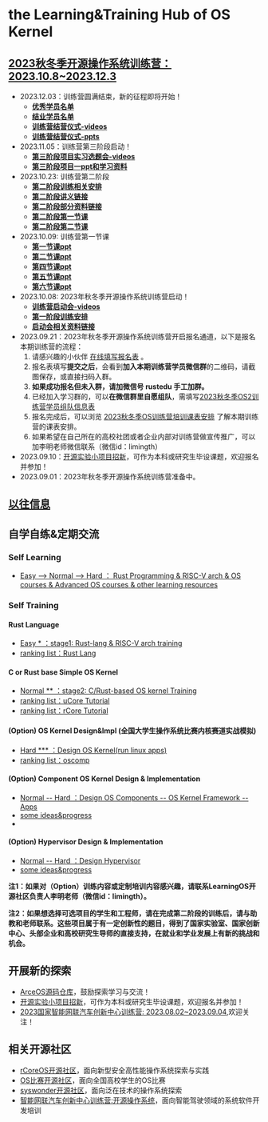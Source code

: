 # the Learning&Training Hub of OS Kernel

## [2023秋冬季开源操作系统训练营：2023.10.8~2023.12.3](https://github.com/LearningOS/rust-based-os-comp2023)
- 2023.12.03：训练营圆满结束，新的征程即将开始！
  - [**优秀学员名单**](https://github.com/LearningOS/rust-based-os-comp2023/blob/main/excellent-students-2023winter.md)
  - [**结业学员名单**](https://github.com/LearningOS/rust-based-os-comp2023/blob/main/graduate-students-2023winter.md)
  - [**训练营结营仪式-videos**](https://meeting.tencent.com/user-center/shared-record-info?id=b705ca88-da9a-4550-81d6-084d0ca349df&from=3)
  - [**训练营结营仪式-ppts**](https://cloud.tsinghua.edu.cn/d/75de6afd652b401689ce/)
- 2023.11.05：训练营第三阶段启动！
  - [**第三阶段项目实习选题会-videos**](https://meeting.tencent.com/v2/cloud-record/share?id=54cbe9a8-fa09-4ac4-82ce-5888129808e7&from=3)
  - [**第三阶段项目一ppt和学习资料**](https://cloud.tsinghua.edu.cn/d/c66bfba525ad4f1ab0e8/)
- 2023.10.23: 训练营第二阶段
  - [**第二阶段训练相关安排**](https://github.com/LearningOS/rust-based-os-comp2023/blob/main/2023-autumn-scheduling-2.md)
  - [**第二阶段讲义链接**](https://sjodqtoogh.feishu.cn/docx/FICVde0z2okapCxTecPcCRoRnSd)
  - [**第二阶段部分资料链接**](https://cloud.tsinghua.edu.cn/d/51b02806997d459783e0/?p=%2F%E7%9B%B8%E5%85%B3%E8%B5%84%E6%96%99&mode=list)
  - [**第二阶段第一节课**](https://cloud.tsinghua.edu.cn/d/51b02806997d459783e0/files/?p=%2Frcore%E5%AD%A6%E4%B9%A0%2F%E4%BB%8E%E4%B8%80%E4%B8%AABare%20Metal%20APP%E5%BC%80%E5%A7%8B.pdf)
  - [**第二阶段第二节课**](https://cloud.tsinghua.edu.cn/d/51b02806997d459783e0/files/?p=%2Frcore%E5%AD%A6%E4%B9%A0%2FrCore%E5%86%85%E5%AD%98%E7%AE%A1%E7%90%86%E5%92%8C%E9%A1%B5%E8%A1%A8.pdf)
- 2023.10.09: 训练营第一节课
  - [**第一节课ppt**](https://cloud.tsinghua.edu.cn/d/51b02806997d459783e0/files/?p=%2FRust%E7%AC%AC%E4%B8%80%E6%AC%A1%E5%AD%A6%E4%B9%A0.pdf)
  - [**第二节课ppt**](https://cloud.tsinghua.edu.cn/d/51b02806997d459783e0/files/?p=%2FRust%E7%AC%AC%E4%BA%8C%E6%AC%A1%E5%AD%A6%E4%B9%A0.pdf)
  - [**第四节课ppt**](https://cloud.tsinghua.edu.cn/d/51b02806997d459783e0/files/?p=%2FRust%E7%AC%AC%E5%9B%9B%E6%AC%A1%E8%AF%BE.pptx)
  - [**第五节课ppt**](https://cloud.tsinghua.edu.cn/d/51b02806997d459783e0/files/?p=%2F%E7%AC%AC%E4%BA%94%E6%AC%A1%E8%AF%BE%E7%A8%8Bppt.pptx)
  - [**第六节课ppt**](https://cloud.tsinghua.edu.cn/d/51b02806997d459783e0/files/?p=%2F%E7%AC%AC%E5%85%AD%E6%AC%A1%E8%AF%BE%E7%A8%8B.pptx)
- 2023.10.08: 2023年秋冬季开源操作系统训练营启动！
    - [**训练营启动会-videos**](https://meeting.tencent.com/v2/cloud-record/share?id=01c332dd-3787-4e2b-97dd-faa15caf7f73&from=3)
    - [**第一阶段训练安排**](https://github.com/LearningOS/rust-based-os-comp2023/blob/main/2023-autumn-scheduling-1.md)
    - [**启动会相关资料链接**](https://cloud.tsinghua.edu.cn/d/51b02806997d459783e0/?p=%2F%E5%90%AF%E5%8A%A8%E4%BC%9A&mode=list)
- 2023.09.21：2023年秋冬季开源操作系统训练营开启报名通道，以下是报名本期训练营的流程：
  1. 请感兴趣的小伙伴 [在线填写报名表](https://www.wjx.cn/vm/wUtNWVR.aspx) 。
  2. 报名表填写**提交之后**，会看到**加入本期训练营学员微信群**的二维码，请截图保存，或直接扫码入群。
  3. **如果成功报名但未入群，请加微信号 rustedu 手工加群。**
  4. 已经加入学习群的，可以**在微信群里自愿组队**，需填写[2023秋冬季OS2训练营学员组队信息表](https://docs.qq.com/sheet/DWXlSV1VXYVpGY3JD?tab=BB08J2)
  5. 报名完成后，可以浏览 [2023秋冬季OS训练营培训课表安排](https://docs.qq.com/sheet/DUHZ3anNKUW53TXdL?tab=000001) 了解本期训练营的课表安排。
  6. 如果希望在自己所在的高校社团或者企业内部对训练营做宣传推广，可以加李明老师微信联系（微信id：limingth）
- 2023.09.10：[开源实验小项目招新](https://github.com/orgs/rcore-os/discussions/categories/ideas)，可作为本科或研究生毕设课题，欢迎报名并参加！
- 2023.09.01：2023年秋冬季开源操作系统训练营准备中。

## [以往信息](./log.md)

## 自学自练&定期交流

### Self Learning
- [Easy --> Normal  --> Hard ： Rust Programming & RISC-V arch & OS courses & Advanced OS courses & other learning resources](https://github.com/LearningOS/rust-based-os-comp2023/blob/main/relatedinfo.md)
 
### Self Training
#### Rust Language
- [Easy * ：stage1: Rust-lang & RISC-V arch training](https://github.com/LearningOS/rust-based-os-comp2023/blob/main/scheduling-1.md)
- [ranking list：Rust Lang](https://learningos.github.io/rust-rustlings-ranking/)
#### C or Rust base Simple OS Kernel
- [Normal ** ：stage2: C/Rust-based OS kernel Training](https://github.com/LearningOS/rust-based-os-comp2023/blob/main/scheduling-2.md)
- [ranking list：uCore Tutorial]( https://learningos.github.io/2023S-OS-uCore-Classroom-Rank-list/)
- [ranking list：rCore Tutorial]( https://learningos.github.io/2023S-OS-rCore-Classroom-Rank-list/)
  
#### (Option) OS Kernel Design&Impl (全国大学生操作系统比赛内核赛道实战模拟)
- [Hard *** ：Design OS Kernel(run linux apps)](https://github.com/LearningOS/oscomp-kernel-training)
- [ranking list：oscomp](https://os-autograding.github.io/classroom-grading-template/)

#### (Option) Component OS Kernel Design & Implementation
- [Normal -- Hard  ：Design OS Components -- OS Kernel Framework -- Apps](https://github.com/rcore-os/arceos)
- [some ideas&progress](https://github.com/orgs/rcore-os/discussions/categories/ideas)
- 
#### (Option) Hypervisor Design & Implementation
- [Normal -- Hard  ：Design Hypervisor](https://github.com/LearningOS/RVM-Tutorial)
- [some ideas&progress](https://github.com/orgs/rcore-os/discussions/13)

**注1：如果对（Option）训练内容或定制培训内容感兴趣，请联系LearningOS开源社区负责人李明老师（微信id：limingth）。**

**注2：如果想选择可选项目的学生和工程师，请在完成第二阶段的训练后，请与助教和老师联系。这些项目属于有一定创新性的题目，得到了国家实验室、国家创新中心、头部企业和高校研究生导师的直接支持，在就业和学业发展上有新的挑战和机会。**

## 开展新的探索
- [ArceOS源码仓库](https://github.com/rcore-os/arceos)，鼓励探索学习与交流！
- [开源实验小项目招新](https://github.com/orgs/rcore-os/discussions/categories/ideas)，可作为本科或研究生毕设课题，欢迎报名并参加！
- [2023国家智能网联汽车创新中心训练营: 2023.08.02~2023.09.04](https://github.com/cicvedu),欢迎关注！
  
## 相关开源社区
- [rCoreOS开源社区](https://github.com/rcore-os)，面向新型安全高性能操作系统探索与实践
- [OS比赛开源社区](https://github.com/oscomp)，面向全国高校学生的OS比赛
- [syswonder开源社区](https://syswonder.org/)，面向泛在技术的操作系统探索
- [智能网联汽车创新中心训练营:开源操作系统](https://github.com/cicvedu)，面向智能驾驶领域的系统软件开发培训
